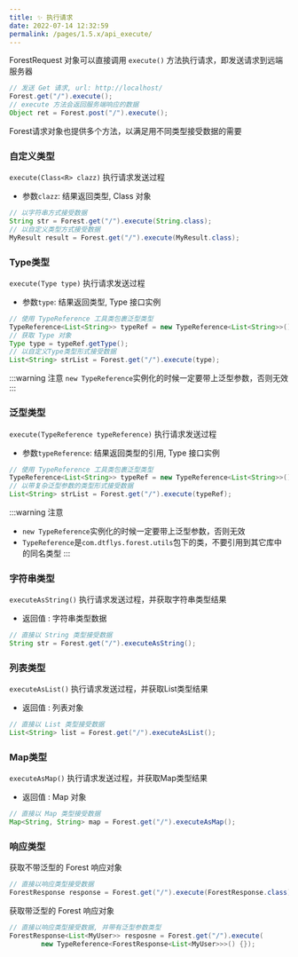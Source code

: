 ```yaml
---
title: ✨ 执行请求
date: 2022-07-14 12:32:59
permalink: /pages/1.5.x/api_execute/
---
```


ForestRequest 对象可以直接调用 `execute()` 方法执行请求，即发送请求到远端服务器

```java
// 发送 Get 请求, url: http://localhost/
Forest.get("/").execute();
// execute 方法会返回服务端响应的数据
Object ret = Forest.post("/").execute();
```

Forest请求对象也提供多个方法，以满足用不同类型接受数据的需要

### 自定义类型

`execute(Class<R> clazz)` 执行请求发送过程
- 参数`clazz`:  结果返回类型, Class 对象

```java
// 以字符串方式接受数据
String str = Forest.get("/").execute(String.class);
// 以自定义类型方式接受数据
MyResult result = Forest.get("/").execute(MyResult.class);
```

### Type类型

`execute(Type type)` 执行请求发送过程
- 参数`type`:  结果返回类型, Type 接口实例

```java
// 使用 TypeReference 工具类包裹泛型类型
TypeReference<List<String>> typeRef = new TypeReference<List<String>>() {};
// 获取 Type 对象
Type type = typeRef.getType();
// 以自定义Type类型形式接受数据
List<String> strList = Forest.get("/").execute(type);
```

:::warning 注意
`new TypeReference`实例化的时候一定要带上泛型参数，否则无效
:::


### 泛型类型

`execute(TypeReference typeReference)` 执行请求发送过程
- 参数`typeReference`:  结果返回类型的引用, Type 接口实例

```java
// 使用 TypeReference 工具类包裹泛型类型
TypeReference<List<String>> typeRef = new TypeReference<List<String>>() {};
// 以带复杂泛型参数的类型形式接受数据
List<String> strList = Forest.get("/").execute(typeRef);
```

:::warning 注意
- `new TypeReference`实例化的时候一定要带上泛型参数，否则无效
- `TypeReference`是`com.dtflys.forest.utils`包下的类，不要引用到其它库中的同名类型
  :::


### 字符串类型

`executeAsString()` 执行请求发送过程，并获取字符串类型结果
- 返回值 : 字符串类型数据

```java
// 直接以 String 类型接受数据
String str = Forest.get("/").executeAsString();
```

### 列表类型

`executeAsList()` 执行请求发送过程，并获取List类型结果
- 返回值 : 列表对象

```java
// 直接以 List 类型接受数据
List<String> list = Forest.get("/").executeAsList();
```

### Map类型

`executeAsMap()` 执行请求发送过程，并获取Map类型结果
- 返回值 : Map 对象

```java
// 直接以 Map 类型接受数据
Map<String, String> map = Forest.get("/").executeAsMap();
```

### 响应类型

获取不带泛型的 Forest 响应对象

```java
// 直接以响应类型接受数据
ForestResponse response = Forest.get("/").execute(ForestResponse.class);
```

获取带泛型的 Forest 响应对象
       
```java
// 直接以响应类型接受数据, 并带有泛型参数类型
ForestResponse<List<MyUser>> resposne = Forest.get("/").execute(
        new TypeReference<ForestResponse<List<MyUser>>>() {});
```
